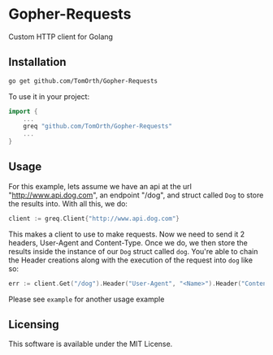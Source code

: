 # Gopher-Requests
Custom HTTP client for Golang

## Installation
```sh
go get github.com/TomOrth/Gopher-Requests
```

To use it in your project:
``` go
import {
    ...
    greq "github.com/TomOrth/Gopher-Requests"
    ...
}
```

## Usage
For this example, lets assume we have an api at the url "http://www.api.dog.com", an endpoint "/dog", and struct called `Dog` to store the results into.  With all this, we do:

```go
client := greq.Client{"http://www.api.dog.com"}
```

This makes a client to use to make requests.  Now we need to send it 2 headers, User-Agent and Content-Type. Once we do, we then store the results inside the instance of our `Dog` struct called `dog`. You're able to chain the Header creations along with the execution of the request into `dog` like so:

```go
err := client.Get("/dog").Header("User-Agent", "<Name>").Header("Content-Type", "JSON").Exec(&dog)
```

Please see `example` for another usage example

## Licensing
This software is available under the MIT License.

